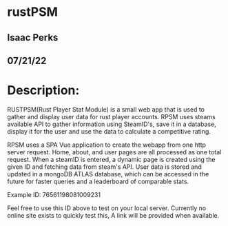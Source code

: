 # rustPSM
## Isaac Perks
## 07/21/22

# Description:
RUSTPSM(Rust Player Stat Module) is a small web app that is used to gather and display user data for rust player accounts.
RPSM uses steams available API to gather information using SteamID's, save it in a database, display it for the user and use
the data to calculate a competitive rating.

RPSM uses a SPA Vue application to create the webapp from one http server request. Home, about, and user pages are all processed as
one total request. When a steamID is entered, a dynamic page is created using the given ID and fetching data from steam's API.
User data is stored and updated in a mongoDB ATLAS database, which can be accessed in the future for faster queries and a leaderboard
of comparable stats.

Example ID: 76561198081009231

Feel free to use this ID above to test on your local server. Currently no online site exists to quickly test this, A link will be provided when available.